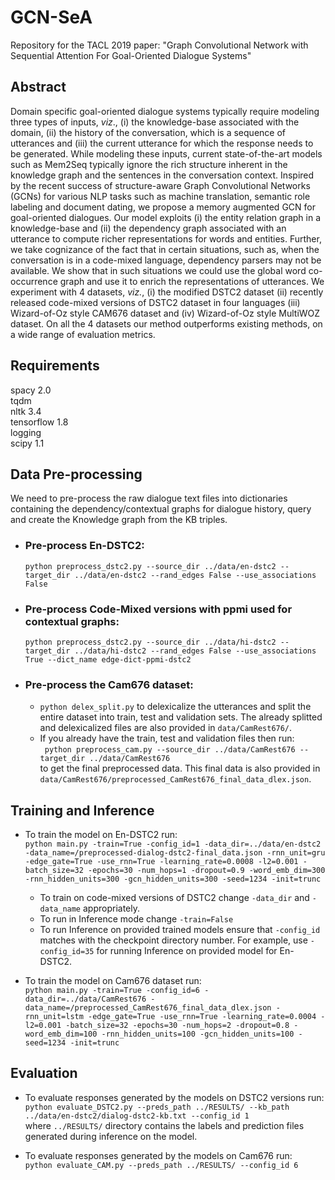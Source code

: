 # GCN-SeA
Repository for the TACL 2019 paper: "Graph Convolutional Network with Sequential Attention For Goal-Oriented Dialogue Systems"

## Abstract
Domain specific goal-oriented dialogue systems typically require modeling three types of inputs, *viz*., (i) the knowledge-base associated with the domain, (ii) the history of the conversation, which is a sequence of utterances and (iii) the current utterance for which the response needs to be generated. While modeling these inputs, current state-of-the-art models such as Mem2Seq typically ignore the rich structure inherent in the knowledge graph and the sentences in the conversation context. Inspired by the recent success of structure-aware Graph Convolutional Networks (GCNs) for various NLP tasks such as machine translation, semantic role labeling and document dating, we propose a memory augmented GCN for goal-oriented dialogues. Our model exploits (i) the entity relation graph in a knowledge-base  and (ii) the dependency graph associated with an utterance to compute richer representations for words and entities. Further, we take cognizance of the fact that in certain situations, such as, when the conversation is in a code-mixed language, dependency parsers may not be available. We show that in such situations we could use the global word co-occurrence graph and use it to enrich the representations of utterances. We experiment with 4 datasets, *viz.*, (i) the modified DSTC2 dataset (ii) recently released code-mixed versions of DSTC2 dataset in four languages (iii) Wizard-of-Oz style CAM676 dataset and (iv) Wizard-of-Oz style MultiWOZ dataset. On all the 4 datasets our method outperforms existing methods, on a wide range of evaluation metrics.

## Requirements
spacy 2.0 <br />
tqdm <br />
nltk 3.4 <br />
tensorflow 1.8 <br />
logging <br />
scipy 1.1 <br />

## Data Pre-processing 
We need to pre-process the raw dialogue text files into dictionaries containing the dependency/contextual graphs for dialogue history, query and create the Knowledge graph from the KB triples. <br />
* ### Pre-process En-DSTC2:
   ```python preprocess_dstc2.py --source_dir ../data/en-dstc2 --target_dir ../data/en-dstc2 --rand_edges False --use_associations False ``` <br />
* ### Pre-process Code-Mixed versions with ppmi used for contextual graphs:
   ```python preprocess_dstc2.py --source_dir ../data/hi-dstc2 --target_dir ../data/hi-dstc2 --rand_edges False --use_associations True --dict_name edge-dict-ppmi-dstc2```<br />

* ### Pre-process the Cam676 dataset:<br />
   * ```python delex_split.py``` to delexicalize the utterances and split the entire dataset into train, test and validation sets. The already splitted and delexicalized files are also provided in ```data/CamRest676/```.
   * If you already have the train, test and validation files then run: <br />
``` python preprocess_cam.py --source_dir ../data/CamRest676 --target_dir ../data/CamRest676``` <br /> to get the final preprocessed data. This final data is also provided in ```data/CamRest676/preprocessed_CamRest676_final_data_dlex.json```.
## Training and Inference
* To train the model on En-DSTC2 run:<br />
   ```python main.py -train=True -config_id=1 -data_dir=../data/en-dstc2 -data_name=/preprocessed-dialog-dstc2-final_data.json -rnn_unit=gru -edge_gate=True -use_rnn=True -learning_rate=0.0008 -l2=0.001 -batch_size=32 -epochs=30 -num_hops=1 -dropout=0.9 -word_emb_dim=300 -rnn_hidden_units=300 -gcn_hidden_units=300 -seed=1234 -init=trunc```

   * To train on code-mixed versions of DSTC2 change ```-data_dir``` and ```-data_name``` appropriately.
   * To run in Inference mode change ```-train=False```
   * To run Inference on provided trained models ensure that ```-config_id``` matches with the checkpoint directory number. For example, use ```-config_id=35``` for running Inference on provided model for En-DSTC2.
* To train the model on Cam676 dataset run: <br />
```python main.py -train=True -config_id=6 -data_dir=../data/CamRest676 -data_name=/preprocessed_CamRest676_final_data_dlex.json -rnn_unit=lstm -edge_gate=True -use_rnn=True -learning_rate=0.0004 -l2=0.001 -batch_size=32 -epochs=30 -num_hops=2 -dropout=0.8 -word_emb_dim=100 -rnn_hidden_units=100 -gcn_hidden_units=100 -seed=1234 -init=trunc```

## Evaluation
* To evaluate responses generated by the models on DSTC2 versions run: <br />
```python evaluate_DSTC2.py --preds_path ../RESULTS/ --kb_path ../data/en-dstc2/dialog-dstc2-kb.txt --config_id 1``` <br />
where ```../RESULTS/``` directory contains the labels and prediction files generated during inference on the model.

* To evaluate responses generated by the models on Cam676 run: <br />
```python evaluate_CAM.py --preds_path ../RESULTS/ --config_id 6``` <br />
